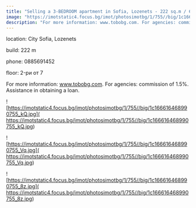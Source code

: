 ```yaml
---
title: "Selling a 3-BEDROOM apartment in Sofia, Lozenets - 222 sq.m / 620,633 EUR :: imot.bg Advert"
image: "https://imotstatic4.focus.bg/imot/photosimotbg/1/755//big/1c166616468990755_Uh.jpg"
description: "For more information: www.tobobg.com. For agencies: commission of 1.5%. Assistance in obtaining a loan."
---
```


location: City Sofia, Lozenets

build: 222 m

phone: 0885691452

floor: 2-ри от 7

For more information: www.tobobg.com. For agencies: commission of 1.5%. Assistance in obtaining a loan.


![https://imotstatic4.focus.bg/imot/photosimotbg/1/755//big/1c166616468990755_kQ.jpg]( https://imotstatic4.focus.bg/imot/photosimotbg/1/755//big/1c166616468990755_kQ.jpg)


![https://imotstatic4.focus.bg/imot/photosimotbg/1/755//big/1c166616468990755_Vq.jpg]( https://imotstatic4.focus.bg/imot/photosimotbg/1/755//big/1c166616468990755_Vq.jpg)


![https://imotstatic4.focus.bg/imot/photosimotbg/1/755//big/1c166616468990755_8z.jpg]( https://imotstatic4.focus.bg/imot/photosimotbg/1/755//big/1c166616468990755_8z.jpg)


